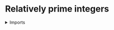 #  Relatively prime integers

<details><summary>Imports</summary>
```agda
module elementary-number-theory.relatively-prime-integers where

open import elementary-number-theory.integers
open import elementary-number-theory.greatest-common-divisor-integers

open import foundation.universe-levels
open import foundation.propositions
```
</details>

## Idea

Two integers are said to be relatively prime if their greatest common divisor is 1.

## Definition

```agda
is-relative-prime-ℤ : ℤ → ℤ → UU lzero
is-relative-prime-ℤ x y = is-one-ℤ (gcd-ℤ x y)
```

## Properties

```agda
is-prop-is-relative-prime-ℤ : (x y : ℤ) → is-prop (is-relative-prime-ℤ x y)
is-prop-is-relative-prime-ℤ x y = is-set-ℤ (gcd-ℤ x y) one-ℤ
```
